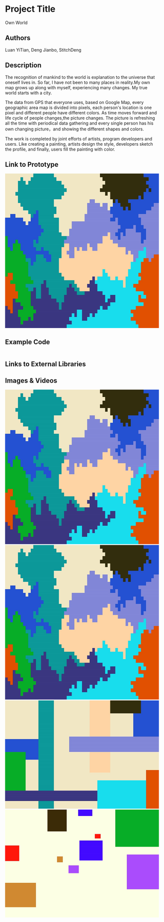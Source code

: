 # Project Title
Own World

## Authors
Luan YiTian,
Deng Jianbo, StitchDeng

## Description
The recognition of mankind to the world is explanation to the universe that oneself lives in. So far, I have not been to many places in reality.My own map grows up along with myself, experiencing many changes. My true world starts with a city.
  
The data from GPS that everyone uses, based on Google Map, every geographic area map is divided into pixels, each person's location is one pixel and different people have different colors. As time moves forward and life cycle of people changes,the picture changes. The picture is refreshing all the time with periodical data gathering and every single person has his own changing picture，and showing the different shapes and colors.   
  
The work is completed by joint efforts of artists, program developers and users. Like creating a painting, artists design the style, developers sketch the profile, and finally, users fill the painting with color.

## Link to Prototype
![Own World](project_images/own-world-pixel.jpg "Own World")


## Example Code
```

```
## Links to External Libraries

## Images & Videos
![cover.jpg](project_images/own-world-pixel.jpg "cover")
![Own World](project_images/own-world-pixel.jpg "Own World")
![Mondrian](project_images/own-world-Mondrian.jpg "Mondrian")
![Mondrian2](project_images/own-world-Mondrian2.jpg "Mondrian2")

